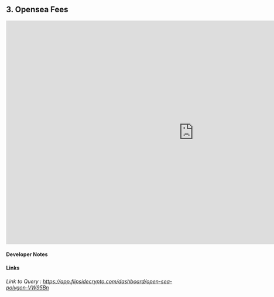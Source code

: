 ## 3. Opensea Fees 


<iframe width="1024" height="612" src="https://app.powerbi.com/view?r=eyJrIjoiMDU5NTM4ZjMtOTcyYi00MjBiLWE4YzYtNTg4OWIyNDNmYTM4IiwidCI6ImIyNzI1YWM4LTMyY2MtNDhjZS1iYTdmLTc4MmFlYjQxNTUwYSJ9" frameborder="0" allowFullScreen="true"></iframe>

#### Developer Notes

#### Links
###### Link to Query : <https://app.flipsidecrypto.com/dashboard/open-sea-polygon-VW95Bn>
